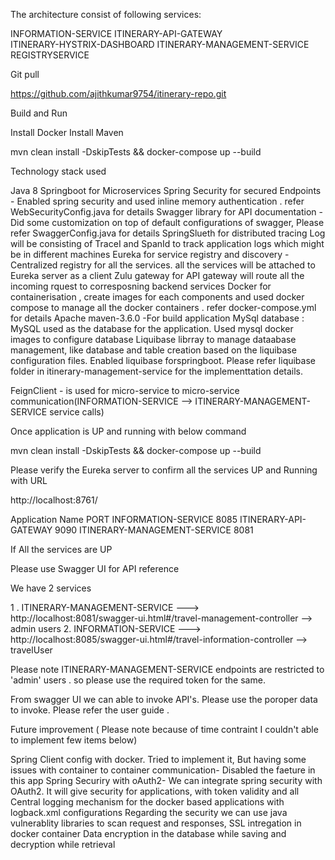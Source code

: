 
The architecture consist of following services:

INFORMATION-SERVICE	
ITINERARY-API-GATEWAY	
ITINERARY-HYSTRIX-DASHBOARD	
ITINERARY-MANAGEMENT-SERVICE
REGISTRYSERVICE


Git pull

https://github.com/ajithkumar9754/itinerary-repo.git


Build and Run

Install Docker 
Install Maven

mvn clean install -DskipTests && docker-compose up --build

Technology stack used


Java 8 
Springboot  for Microservices 
Spring Security for secured Endpoints - Enabled spring security and used inline memory authentication . refer WebSecurityConfig.java for details
Swagger library for API documentation - Did some customization on top of default configurations of swagger, Please refer SwaggerConfig.java for details
SpringSlueth for distributed tracing Log will be consisting of TraceI and SpanId to track application logs which might be in different machines
Eureka for service registry and discovery - Centralized registry for all the services. all the services will be  attached to Eureka server as a client
Zulu gateway for API gateway will route all the incoming rquest to corresposning backend services
Docker for containerisation , create images for each components and used docker compose to manage all the docker containers . refer docker-compose.yml for details
Apache maven-3.6.0 -For build application
MySql database : MySQL  used as the database for the application. Used mysql docker images to configure database
Liquibase librray to manage dataabase management, like database and table creation based on the liquibase configuration files. Enabled liquibase forspringboot.                   Please refer liquibase folder in itinerary-management-service for the implementtation details.

FeignClient - is used for micro-service to micro-service communication(INFORMATION-SERVICE	 --> ITINERARY-MANAGEMENT-SERVICE service calls)




Once application is UP and running with below command

mvn clean install -DskipTests && docker-compose up --build

Please verify the Eureka server to confirm all the services UP and Running with URL

http://localhost:8761/

Application	Name                PORT 
INFORMATION-SERVICE	            8085
ITINERARY-API-GATEWAY	        9090
ITINERARY-MANAGEMENT-SERVICE	8081


If All the services are UP 

Please use Swagger UI for API reference

We have 2 services 

1 . ITINERARY-MANAGEMENT-SERVICE  ---> http://localhost:8081/swagger-ui.html#/travel-management-controller   --> admin users
2. INFORMATION-SERVICE	          ---> http://localhost:8085/swagger-ui.html#/travel-information-controller  --> travelUser


Please note ITINERARY-MANAGEMENT-SERVICE endpoints are restricted to 'admin' users . so please use the required  token for the same.

From swagger UI we  can able to invoke API's. Please use the poroper data to invoke. Please refer the user guide .


Future improvement ( Please note because of time contraint I couldn't able to implement few items below)

Spring Client config with docker. Tried to implement it, But having some issues with container to container communication- Disabled the faeture in this app
Spring Securiry with oAuth2- We can integrate spring security with OAuth2. It will give security for applications, with token validity and all
Central logging mechanism for the docker based applications with logback.xml configurations
Regarding the security we can use java vulnerablity libraries to scan request and responses, 
SSL intregation in docker container
Data encryption in the database while saving and decryption while retrieval







